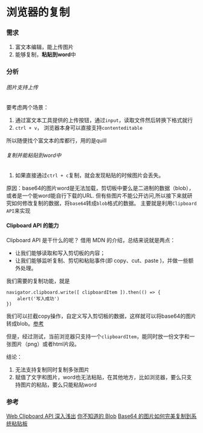 # 浏览器的复制

### 需求

1. 富文本编辑，能上传图片
2. 能够复制，**粘贴到word**中

### 分析

###### 图片支持上传

要考虑两个场景：

1. 通过富文本工具提供的上传按钮，通过`input`，读取文件然后转换下格式就行
2. `ctrl + v`， 浏览器本身可以直接支持`contenteditable`

所以随便找个富文本的库都行，用的是quill

###### 复制并能粘贴到word中

1. 如果直接通过`ctrl + c`复制，就会发现粘贴的时候图片会丢失。

原因：base64的图片word是无法加载，剪切板中要么是二进制的数据（blob），或者是一个能word能自行下载的URL.
但有些图片不能公开访问,所以接下来就研究如何修改复制的数据，将`base64`转成`blob`格式的数据。 主要就是利用`Clipboard API`来实现

#### Clipboard API 的能力

Clipboard API 是干什么的呢？
借用 MDN 的介绍，总结来说就是两点：

- 让我们能够读取和写入剪切板的内容；
- 让我们能够监听复制、剪切和粘贴事件(即 copy、cut、paste )，并做一些额外处理。

我们需要的复制功能，就是

```
navigator.clipboard.write([ clipboardItem ]).then(() => {
    alert('写入成功')
})
```

我们可以拦截copy操作，自定义写入剪切板的数据，这样就可以将base64的图片转成blob。[参考](https://gist.github.com/semlinker/c004fae4ec87bbf938c406589b63541d)

但是，经过测试，当前浏览器只支持一个`clipboardItem`，能同时放一份文字和一张图片（png）或者html片段。

结论：

1. 无法支持复制同时复制多张图片
2. 赋值了文字和图片，word也无法粘贴，在其他地方，比如浏览器，要么只支持图片的粘贴，要么只能粘贴word

### 参考

[Web Clipboard API 深入浅出](https://zhuqingguang.github.io/2020/11/20/web-clipboard-api/)
[你不知道的 Blob](https://mp.weixin.qq.com/s/lQKTCS_QB0E62SK9oXD4LA)
[Base64 的图片如何完美复制到系统粘贴板](https://cloud.tencent.com/developer/article/1796845)
